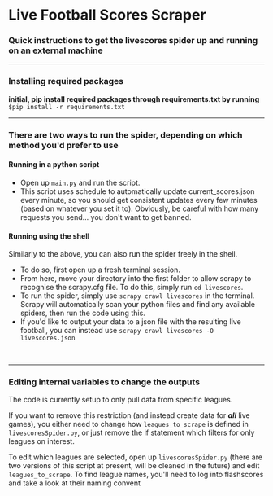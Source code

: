 # Live Football Scores Scraper

### Quick instructions to get the livescores spider up and running on an external machine

<hr>

### Installing required packages

**initial, pip install required packages through requirements.txt by running**
`$pip install -r requirements.txt`

<hr>

### There are two ways to run the spider, depending on which method you'd prefer to use

#### Running in a python script
* Open up `main.py` and run the script. 
* This script uses schedule to automatically update current_scores.json every minute, so you should get consistent updates every few minutes (based on whatever you set it to). Obviously, be careful with how many requests you send... you don't want to get banned.

#### Running using the shell
Similarly to the above, you can also run the spider freely in the shell.

* To do so, first open up a fresh terminal session.
* From here, move your directory into the first folder to allow scrapy to recognise the scrapy.cfg file. To do this, simply run
`cd livescores`. 
* To run the spider, simply use `scrapy crawl livescores` in the terminal. Scrapy will automatically scan your python files and find any available spiders, then run the code using this.
* If you'd like to output your data to a json file with the resulting live football, you can instead use
`scrapy crawl livescores -O livescores.json`

<br>
<hr>

### Editing internal variables to change the outputs
The code is currently setup to only pull data from specific leagues.

If you want to remove this restriction (and instead create data for **_all_** live games), you either need to change how `leagues_to_scrape` is defined in `livescoresSpider.py`, or just remove the if statement which filters for only leagues on interest.

To edit which leagues are selected, open up `livescoresSpider.py` (there are two versions of this script at present, will be cleaned in the future) and edit `leagues_to_scrape`. To find league names, you'll need to log into flashscores and take a look at their naming convent
